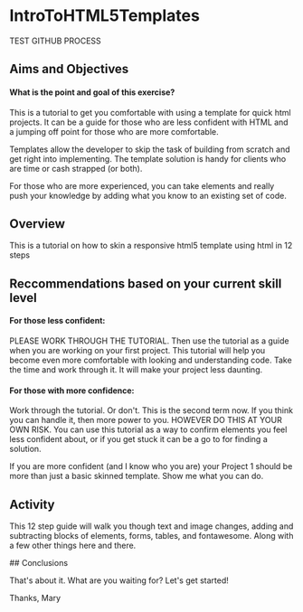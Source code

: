 # IntroToHTML5Templates

TEST GITHUB PROCESS

## Aims and Objectives

#### What is the point and goal of this exercise?
This is a tutorial to get you comfortable with using a template for quick html projects. It can be a guide for those who are less confident with HTML and a jumping off point for those who are more comfortable.

Templates allow the developer to skip the task of building from scratch and get right into implementing. The template solution is handy for clients who are time or cash strapped (or both).

For those who are more experienced, you can take elements and really push your knowledge by adding what you know to an existing set of code.


## Overview

 This is a tutorial on how to skin a responsive html5 template using html in 12 steps

## Reccommendations based on your current skill level

#### For those less confident:
PLEASE WORK THROUGH THE TUTORIAL. Then use the tutorial as a guide when you are working on your first project. This tutorial will help you become even more comfortable with looking and understanding code. Take the time and work through it. It will make your project less daunting.

#### For those with more confidence:
Work through the tutorial. Or don't. This is the second term now. If you think you can handle it, then more power to you. HOWEVER DO THIS AT YOUR OWN RISK. You can use this tutorial as a way to confirm elements you feel less confident about, or if you get stuck it can be a go to for finding a solution.

If you are more confident (and I know who you are) your Project 1 should be more than just a basic skinned template. Show me what you can do.

## Activity

This 12 step guide will walk you though text and image changes, adding and subtracting blocks of elements, forms, tables, and fontawesome. Along with a few other things here and there.

## Conclusions

That's about it. What are you waiting for? Let's get started!

Thanks,
Mary
